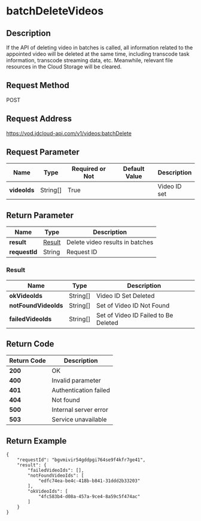 # batchDeleteVideos


## Description
If the API of deleting video in batches is called, all information related to the appointed video will be deleted at the same time, including transcode task information, transcode streaming data, etc. Meanwhile, relevant file resources in the Cloud Storage will be cleared.

## Request Method
POST

## Request Address
https://vod.jdcloud-api.com/v1/videos:batchDelete


## Request Parameter
|Name|Type|Required or Not|Default Value|Description|
|---|---|---|---|---|
|**videoIds**|String[]|True| |Video ID set|


## Return Parameter
|Name|Type|Description|
|---|---|---|
|**result**|[Result](batchdeletevideos#result)|Delete video results in batches|
|**requestId**|String|Request ID|

### <div id="result">Result</div>
|Name|Type|Description|
|---|---|---|
|**okVideoIds**|String[]|Video ID Set Deleted|
|**notFoundVideoIds**|String[]|Set of Video ID Not Found|
|**failedVideoIds**|String[]|Set of Video ID Failed to Be Deleted|

## Return Code
|Return Code|Description|
|---|---|
|**200**|OK|
|**400**|Invalid parameter|
|**401**|Authentication failed|
|**404**|Not found|
|**500**|Internal server error|
|**503**|Service unavailable|
## Return Example
```
{
    "requestId": "bgvmivir54gddpgi764se9f4kfr7ge41", 
    "result": {
        "failedVideoIds": [], 
        "notFoundVideoIds": [
            "edfc74ea-be4c-418b-b841-31ddd2b33203"
        ], 
        "okVideoIds": [
            "4fc583b4-d08a-457a-9ce4-8a59c5f474ac"
        ]
    }
}
```
